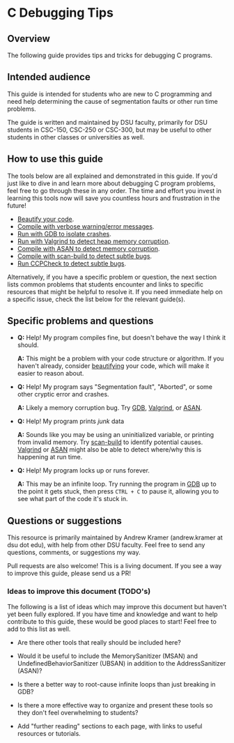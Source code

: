 # C Debugging Tips

## Overview

The following guide provides tips and tricks for debugging C programs.

## Intended audience

This guide is intended for students who are new to C programming and need help determining the cause of segmentation faults or other run time problems.

The guide is written and maintained by DSU faculty, primarily for DSU students in CSC-150, CSC-250 or CSC-300, but may be useful to other students in other classes or universities as well.

## How to use this guide

The tools below are all explained and demonstrated in this guide.  If you'd just like to dive in and learn more about debugging C program problems, feel free to go through these in any order.  The time and effort you invest in learning this tools now will save you countless hours and frustration in the future!

 - [Beautify your code](guides/beautify.md).
 - [Compile with verbose warning/error messages](guides/compile-flags.md).
 - [Run with GDB to isolate crashes](guides/gdb.md).
 - [Run with Valgrind to detect heap memory corruption](guides/valgrind.md).
 - [Compile with ASAN to detect memory corruption](guides/asan.md).
 - [Compile with scan-build to detect subtle bugs](guides/scan-build.md).
 - [Run CCPCheck to detect subtle bugs](guides/cppcheck.md).

Alternatively, if you have a specific problem or question, the next section lists common problems that students encounter and links to specific resources that might be helpful to resolve it.  If you need immediate help on a specific issue, check the list below for the relevant guide(s).

## Specific problems and questions

 - **Q:** Help! My program compiles fine, but doesn't behave the way I think it should.

   **A:** This might be a problem with your code structure or algorithm. If you haven't already, consider [beautifying](guides/beautify.md) your code, which will make it easier to reason about.

 - **Q:** Help! My program says "Segmentation fault", "Aborted", or some other cryptic error and crashes.

   **A:** Likely a memory corruption bug.  Try [GDB](guides/gdb.md), [Valgrind](guides/valgrind.md), or [ASAN](guides/asan.md).

 - **Q:** Help! My program prints _junk_ data

   **A:** Sounds like you may be using an uninitialized variable, or printing from invalid memory.  Try [scan-build](guides/scan-build.md) to identify potential causes.  [Valgrind](guides/valgrind.md) or [ASAN](guides/asan.md) might also be able to detect where/why this is happening at run time.

 - **Q:** Help!  My program locks up or runs forever.

   **A:** This may be an infinite loop.  Try running the program in [GDB](guides/gdb.md) up to the point it gets stuck, then press `CTRL + C` to pause it, allowing you to see what part of the code it's stuck in.

## Questions or suggestions

This resource is primarily maintained by Andrew Kramer (andrew.kramer at dsu dot edu), with help from other DSU faculty.  Feel free to send any questions, comments, or suggestions my way.

Pull requests are also welcome!  This is a living document.  If you see a way to improve this guide, please send us a PR!

### Ideas to improve this document (TODO's)

The following is a list of ideas which may improve this document but haven't yet been fully explored.  If you have time and knowledge and want to help contribute to this guide, these would be good places to start!  Feel free to add to this list as well.

 - Are there other tools that really should be included here?

 - Would it be useful to include the MemorySanitizer (MSAN) and UndefinedBehaviorSanitizer (UBSAN) in addition to the AddressSanitizer (ASAN)?

 - Is there a better way to root-cause infinite loops than just breaking in GDB?

 - Is there a more effective way to organize and present these tools so they don't feel overwhelming to students?

 - Add "further reading" sections to each page, with links to useful resources or tutorials.
